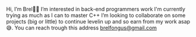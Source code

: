 Hi, I’m Brel👋🏽
I’m interested in back-end programmers work
I'm currently trying as much as I can to master C++
I’m looking to collaborate on some projects
(big or little) to continue levelin up and so earn from my work asap😅.
You can reach trough this address brelfongus@gmail.com

<!---
BrelM/BrelM is a ✨ special ✨ repository because its `README.md` (this file) appears on your GitHub profile.
You can click the Preview link to take a look at your changes.
--->
